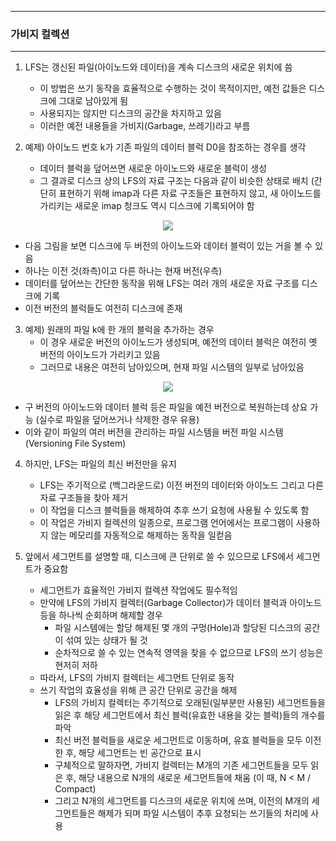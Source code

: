 -----
### 가비지 컬렉션
-----
1. LFS는 갱신된 파일(아이노드와 데이터)을 계속 디스크의 새로운 위치에 씀
   - 이 방법은 쓰기 동작을 효율적으로 수행하는 것이 목적이지만, 예전 값들은 디스크에 그대로 남아있게 됨
   - 사용되지는 않지만 디스크의 공간을 차지하고 있음
   - 이러한 예전 내용들을 가비지(Garbage, 쓰레기)라고 부름

2. 예제) 아이노드 번호 k가 기존 파일의 데이터 블럭 D0을 참조하는 경우를 생각
   - 데이터 블럭을 덮어쓰면 새로운 아이노드와 새로운 블럭이 생성
   - 그 결과로 디스크 상의 LFS의 자료 구조는 다음과 같이 비슷한 상태로 배치 (간단히 표현하기 위해 imap과 다른 자료 구조들은 표현하지 않고, 새 아이노드를 가리키는 새로운 imap 청크도 역시 디스크에 기록되어야 함
<div align="center">
<img src="https://github.com/user-attachments/assets/4ac1c89d-9547-4bee-9957-7481be8f0652">
</div>

   - 다음 그림을 보면 디스크에 두 버전의 아이노드와 데이터 블럭이 있는 거을 볼 수 있음
   - 하나는 이전 것(좌측)이고 다른 하나는 현재 버전(우측)
   - 데이터를 덮어쓰는 간단한 동작을 위해 LFS는 여러 개의 새로운 자료 구조를 디스크에 기록
   - 이전 버전의 블럭들도 여전히 디스크에 존재

3. 예제) 원래의 파일 k에 한 개의 블럭을 추가하는 경우
   - 이 경우 새로운 버전의 아이노드가 생성되며, 예전의 데이터 블럭은 여전히 옛 버전의 아이노드가 가리키고 있음
   - 그러므로 내용은 여전히 남아있으며, 현재 파일 시스템의 일부로 남아있음
<div align="center">
<img src="https://github.com/user-attachments/assets/c05218f2-08d1-4bbe-ad5c-758b2f8aea5b">
</div>

   - 구 버전의 아이노드와 데이터 블럭 등은 파일을 예전 버전으로 복원하는데 상요 가능 (실수로 파일을 덮어쓰거나 삭제한 경우 유용)
   - 이와 같이 파일의 여러 버전을 관리하는 파일 시스템을 버전 파일 시스템(Versioning File System)

4. 하지만, LFS는 파일의 최신 버전만을 유지
   - LFS는 주기적으로 (백그라운드로) 이전 버전의 데이터와 아이노드 그리고 다른 자료 구조들을 찾아 제거
   - 이 작업을 디스크 블럭들을 해제하여 추후 쓰기 요청에 사용될 수 있도록 함
   - 이 작업은 가비지 컬렉션의 일종으로, 프로그램 언어에서는 프로그램이 사용하지 않는 메모리를 자동적으로 해제하는 동작을 일컫음
  
5. 앞에서 세그먼트를 설명할 때, 디스크에 큰 단위로 쓸 수 있으므로 LFS에서 세그먼트가 중요함
   - 세그먼트가 효율적인 가비지 컬렉션 작업에도 필수적임
   - 만약에 LFS의 가비지 컬렉터(Garbage Collector)가 데이터 블럭과 아이노드 등을 하나씩 순회하며 해제할 경우
     + 파일 시스템에는 할당 해제된 몇 개의 구멍(Hole)과 할당된 디스크의 공간이 섞여 있는 상태가 될 것
     + 순차적으로 쓸 수 있는 연속적 영역을 찾을 수 없으므로 LFS의 쓰기 성능은 현저히 저하
   - 따라서, LFS의 가비지 컬렉터는 세그먼트 단위로 동작
   - 쓰기 작업의 효율성을 위해 큰 공간 단위로 공간을 해제
     + LFS의 가비지 컬렉터는 주기적으로 오래된(일부분만 사용된) 세그먼트들을 읽은 후 해당 세그먼트에서 최신 블럭(유효한 내용을 갖는 블럭)들의 개수를 파악
     + 최신 버전 블럭들을 새로운 세그먼트로 이동하며, 유효 블럭들을 모두 이전한 후, 해당 세그먼트는 빈 공간으로 표시
     + 구체적으로 말하자면, 가비지 컬렉터는 M개의 기존 세그먼트들을 모두 읽은 후, 해당 내용으로 N개의 새로운 세그먼트들에 채움 (이 때, N < M / Compact)
     + 그리고 N개의 세그먼트를 디스크의 새로운 위치에 쓰며, 이전의 M개의 세그먼트들은 해제가 되며 파일 시스템이 추후 요청되는 쓰기들의 처리에 사용
